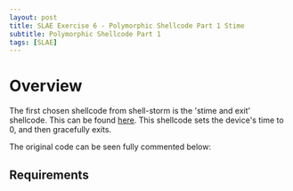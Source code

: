```yaml
---
layout: post
title: SLAE Exercise 6 - Polymorphic Shellcode Part 1 Stime
subtitle: Polymorphic Shellcode Part 1
tags: [SLAE]
---
```


Overview
======

The first chosen shellcode from shell-storm is the 'stime and exit' shellcode. This can be found [here](http://shell-storm.org/shellcode/files/shellcode-213.php). This shellcode sets the device's time to 0, and then gracefully exits. 

The original code can be seen fully commented below:




Requirements
------
